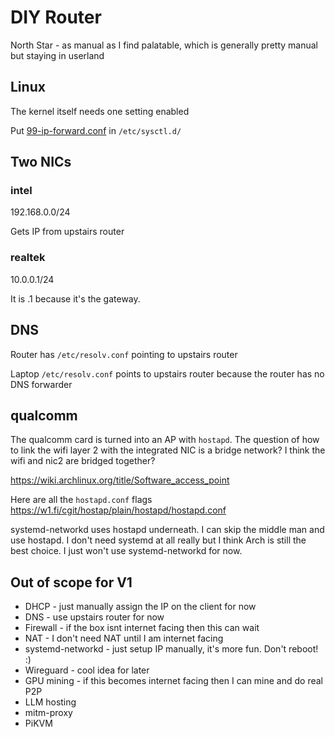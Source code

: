 # DIY Router

North Star - as manual as I find palatable, which is generally pretty manual but staying in userland


## Linux
The kernel itself needs one setting enabled

Put [99-ip-forward.conf](99-ip-forward.conf) in `/etc/sysctl.d/`

## Two NICs

### intel
192.168.0.0/24

Gets IP from upstairs router

### realtek
10.0.0.1/24

It is .1 because it's the gateway.


## DNS
Router has `/etc/resolv.conf` pointing to upstairs router

Laptop `/etc/resolv.conf` points to upstairs router because the router has no DNS forwarder

## qualcomm
The qualcomm card is turned into an AP with `hostapd`. The question of how to link the wifi layer 2 with the integrated NIC is a bridge network? I think the wifi and nic2 are bridged together?

https://wiki.archlinux.org/title/Software_access_point

Here are all the `hostapd.conf` flags https://w1.fi/cgit/hostap/plain/hostapd/hostapd.conf

systemd-networkd uses hostapd underneath. I can skip the middle man and use hostapd. I don't need systemd at all really but I think Arch is still the best choice. I just won't use systemd-networkd for now.


## Out of scope for V1
* DHCP - just manually assign the IP on the client for now
* DNS - use upstairs router for now
* Firewall - if the box isnt internet facing then this can wait
* NAT - I don't need NAT until I am internet facing
* systemd-networkd - just setup IP manually, it's more fun. Don't reboot! :)
* Wireguard - cool idea for later
* GPU mining - if this becomes internet facing then I can mine and do real P2P
* LLM hosting
* mitm-proxy
* PiKVM
